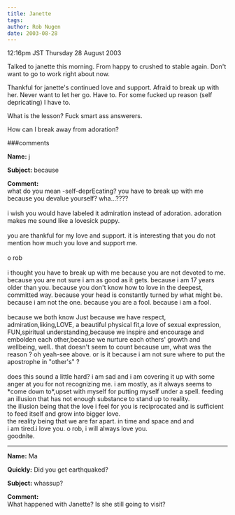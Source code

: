 ```yaml
---
title: Janette
tags: 
author: Rob Nugen
date: 2003-08-28
---
```


<p class=date>12:16pm JST Thursday 28 August 2003</p>

<p>Talked to janette this morning. From happy to crushed to stable
again.  Don't want to go to work right about now.</p>

<p>Thankful for janette's continued love and support.  Afraid to break
up with her.  Never want to let her go.  Have to.  For some fucked up
reason (self depricating) I have to.</p>

<p>What is the lesson?  Fuck smart ass answerers.</p>

<p>How can I break away from adoration?</p>


###comments

<p><b>Name:</b> j

<p><b>Subject:</b> because

<p><b>Comment:</b>
<br>what do you mean -self-deprEcating? you have to break up with me because you devalue yourself? wha...????<br>
<br>
i wish you would have labeled it admiration instead of adoration.  adoration makes me sound like a lovesick puppy.<br>
<br>
you are thankful for my love and support. it is interesting that you do not mention how much you love and support me.<br>
 <br>
o rob<br>
<br>
i thought you have to break up with me because you are not devoted to me.  because you are not sure i am as good as it gets.  because i am 17 years older than you. because you don't know how to love in the deepest, committed way. because your head is constantly turned by what might be. because i am not the one. because you are a fool. because i am a fool.<br>
<br>
because we both know Just because we have respect, admiration,liking,LOVE, a beautiful physical fit,a love of sexual expression, FUN,spiritual understanding,because we inspire and encourage and embolden each other,because we nurture  each others' growth and wellbeing,  well.. that doesn't seem to count because     um, what was the reason ?  oh yeah-see above. or is it because i am not sure where to put the apostrophe in "other's" ?<br>
<br>
does this sound a little hard?  i am sad and i am covering it up with some anger at you for not recognizing me. i am mostly, as it always seems to *come down to*,upset with myself for putting myself under a spell. feeding an illusion that has not enough substance to stand up to reality.<br>
the illusion being that  the love i feel for you is reciprocated and is sufficient to feed itself and grow into bigger love.<br>
the reality being that we are far apart. in time and space and  and<br>
 i am tired.i love you.  o rob, i will always love you. <br>
goodnite.

<p><hr></p>


<p><b>Name:</b> Ma

<p><b>Quickly:</b> Did you get earthquaked?

<p><b>Subject:</b> whassup?

<p><b>Comment:</b>
<br>What happened with Janette? Is she still going to visit?

